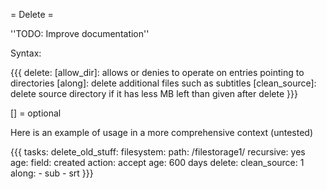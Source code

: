 = Delete =

''TODO: Improve documentation''

Syntax:

{{{
delete:
  [allow_dir]: allows or denies to operate on entries pointing to directories
  [along]: delete additional files such as subtitles
  [clean_source]: delete source directory if it has less MB left than given after delete
}}}

[] = optional

Here is an example of usage in a more comprehensive context (untested)

{{{
tasks:
  delete_old_stuff:
    filesystem:
      path: /filestorage1/
      recursive: yes
    age:
      field: created
      action: accept
      age: 600 days
    delete:
      clean_source: 1
      along:
        - sub
        - srt
}}}

